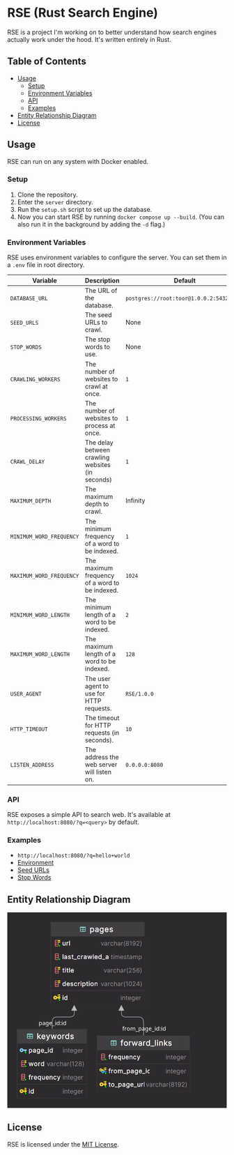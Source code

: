 # RSE (Rust Search Engine)
RSE is a project I'm working on to better understand how search engines actually work under the hood.
It's written entirely in Rust.

## Table of Contents
* [Usage](#usage)
  * [Setup](#setup)
  * [Environment Variables](#environment-variables)
  * [API](#api)
  * [Examples](#examples)
* [Entity Relationship Diagram](#entity-relationship-diagram)
* [License](#license)

## Usage
RSE can run on any system with Docker enabled.

### Setup
1. Clone the repository.
2. Enter the `server` directory.
3. Run the `setup.sh` script to set up the database.
4. Now you can start RSE by running `docker compose up --build`. (You can also run it in the background by adding the `-d` flag.)

### Environment Variables
RSE uses environment variables to configure the server. You can set them in a `.env` file in root directory.

| Variable                 | Description                                      | Default                                  |
|--------------------------|--------------------------------------------------|------------------------------------------|
| `DATABASE_URL`           | The URL of the database.                         | `postgres://root:toor@1.0.0.2:5432/rse"` |
| `SEED_URLS`              | The seed URLs to crawl.                          | None                                     |
| `STOP_WORDS`             | The stop words to use.                           | None                                     |
| `CRAWLING_WORKERS`       | The number of websites to crawl at once.         | `1`                                      |
| `PROCESSING_WORKERS`     | The number of websites to process at once.       | `1`                                      |
| `CRAWL_DELAY`            | The delay between crawling websites (in seconds) | `1`                                      |
| `MAXIMUM_DEPTH`          | The maximum depth to crawl.                      | Infinity                                 |
| `MINIMUM_WORD_FREQUENCY` | The minimum frequency of a word to be indexed.   | `1`                                      |
| `MAXIMUM_WORD_FREQUENCY` | The maximum frequency of a word to be indexed.   | `1024`                                   |
| `MINIMUM_WORD_LENGTH`    | The minimum length of a word to be indexed.      | `2`                                      |
| `MAXIMUM_WORD_LENGTH`    | The maximum length of a word to be indexed.      | `128`                                    |
| `USER_AGENT`             | The user agent to use for HTTP requests.         | `RSE/1.0.0`                              |
| `HTTP_TIMEOUT`           | The timeout for HTTP requests (in seconds).      | `10`                                     |
| `LISTEN_ADDRESS`         | The address the web server will listen on.       | `0.0.0.0:8080`                           |

### API
RSE exposes a simple API to search web. It's available at `http://localhost:8080/?q=<query>` by default.

### Examples
* `http://localhost:8080/?q=hello+world`
* [Environment](.env)
* [Seed URLs](server/rse_crawler/seed_urls.json)
* [Stop Words](server/rse_crawler/stop_words.json)

## Entity Relationship Diagram
![Entity Relationship Diagram](server/img/erd.png)

## License
RSE is licensed under the [MIT License](LICENSE).
